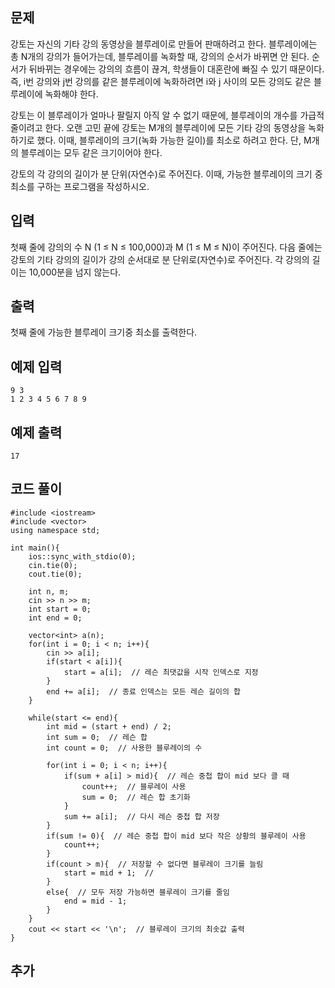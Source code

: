 ## 문제 
강토는 자신의 기타 강의 동영상을 블루레이로 만들어 판매하려고 한다. 블루레이에는 총 N개의 강의가 들어가는데, 블루레이를 녹화할 때, 강의의 순서가 바뀌면 안 된다. 순서가 뒤바뀌는 경우에는 강의의 흐름이 끊겨, 학생들이 대혼란에 빠질 수 있기 때문이다. 즉, i번 강의와 j번 강의를 같은 블루레이에 녹화하려면 i와 j 사이의 모든 강의도 같은 블루레이에 녹화해야 한다.

강토는 이 블루레이가 얼마나 팔릴지 아직 알 수 없기 때문에, 블루레이의 개수를 가급적 줄이려고 한다. 오랜 고민 끝에 강토는 M개의 블루레이에 모든 기타 강의 동영상을 녹화하기로 했다. 이때, 블루레이의 크기(녹화 가능한 길이)를 최소로 하려고 한다. 단, M개의 블루레이는 모두 같은 크기이어야 한다.

강토의 각 강의의 길이가 분 단위(자연수)로 주어진다. 이때, 가능한 블루레이의 크기 중 최소를 구하는 프로그램을 작성하시오.
## 입력
첫째 줄에 강의의 수 N (1 ≤ N ≤ 100,000)과 M (1 ≤ M ≤ N)이 주어진다. 다음 줄에는 강토의 기타 강의의 길이가 강의 순서대로 분 단위로(자연수)로 주어진다. 각 강의의 길이는 10,000분을 넘지 않는다.


## 출력
첫째 줄에 가능한 블루레이 크기중 최소를 출력한다.


## 예제 입력 
```
9 3
1 2 3 4 5 6 7 8 9
```

## 예제 출력  
```
17
```
## 코드 풀이
```
#include <iostream>
#include <vector>
using namespace std;

int main(){
    ios::sync_with_stdio(0);
    cin.tie(0);
    cout.tie(0);
    
    int n, m;
    cin >> n >> m;
    int start = 0;
    int end = 0;
    
    vector<int> a(n);
    for(int i = 0; i < n; i++){
        cin >> a[i];
        if(start < a[i]){
            start = a[i];  // 레슨 최댓값을 시작 인덱스로 지정
        }
        end += a[i];  // 종료 인덱스는 모든 레슨 길이의 합
    }
    
    while(start <= end){
        int mid = (start + end) / 2;
        int sum = 0;  // 레슨 합
        int count = 0;  // 사용한 블루레이의 수
        
        for(int i = 0; i < n; i++){
            if(sum + a[i] > mid){  // 레슨 중첩 합이 mid 보다 클 때
                count++;  // 블루레이 사용
                sum = 0;  // 레슨 합 초기화
            }
            sum += a[i];  // 다시 레슨 중첩 합 저장
        }
        if(sum != 0){  // 레슨 중첩 합이 mid 보다 작은 상황의 블루레이 사용
            count++;
        }
        if(count > m){  // 저장할 수 없다면 블루레이 크기를 늘림
            start = mid + 1;  // 
        }
        else{  // 모두 저장 가능하면 블루레이 크기를 줄임
            end = mid - 1;
        }
    }
    cout << start << '\n';  // 블루레이 크기의 최솟값 출력
}
```
## 추가
